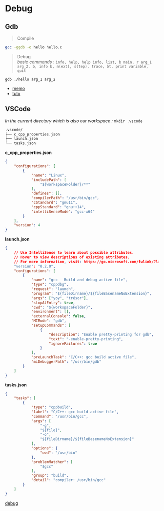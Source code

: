 # Debug

## Gdb

>Compile

```bash
gcc -ggdb -o hello hello.c
```

>Debug \
>*basic commands* : `info, help, help info, list, b main, r arg_1 arg_2, b, info b, n(ext), s(tep), trace, bt, print variable, quit`

```
gdb ./hello arg_1 arg_2
```

- [memo](http://perso.ens-lyon.fr/daniel.hirschkoff/C_Caml/docs/doc_gdb.pdf)
- [tuto](https://medium.com/@amit.kulkarni/gdb-basics-bf3407593285)

## VSCode
_In the current directory which is also our workspace :_ `mkdir .vscode`

```bash
.vscode/
├── c_cpp_properties.json
├── launch.json
└── tasks.json
```

**c_cpp_properties.json**
```json
{
    "configurations": [
        {
            "name": "Linux",
            "includePath": [
                "${workspaceFolder}/**"
            ],
            "defines": [],
            "compilerPath": "/usr/bin/gcc",
            "cStandard": "gnu11",
            "cppStandard": "gnu++14",
            "intelliSenseMode": "gcc-x64"
        }
    ],
    "version": 4
}
```

**launch.json**
```json
{
    // Use IntelliSense to learn about possible attributes.
    // Hover to view descriptions of existing attributes.
    // For more information, visit: https://go.microsoft.com/fwlink/?linkid=830387
    "version": "0.2.0",
    "configurations": [
        {
            "name": "gcc - Build and debug active file",
            "type": "cppdbg",
            "request": "launch",
            "program": "${fileDirname}/${fileBasenameNoExtension}",
            "args": ["yoy", "trésor"],
            "stopAtEntry": true,
            "cwd": "${workspaceFolder}",
            "environment": [],
            "externalConsole": false,
            "MIMode": "gdb",
            "setupCommands": [
                {
                    "description": "Enable pretty-printing for gdb",
                    "text": "-enable-pretty-printing",
                    "ignoreFailures": true
                }
            ],
            "preLaunchTask": "C/C++: gcc build active file",
            "miDebuggerPath": "/usr/bin/gdb"
        }
    ]
}
```

**tasks.json**
```json
{
    "tasks": [
        {
            "type": "cppbuild",
            "label": "C/C++: gcc build active file",
            "command": "/usr/bin/gcc",
            "args": [
                "-g",
                "${file}",
                "-o",
                "${fileDirname}/${fileBasenameNoExtension}"
            ],
            "options": {
                "cwd": "/usr/bin"
            },
            "problemMatcher": [
                "$gcc"
            ],
            "group": "build",
            "detail": "compiler: /usr/bin/gcc"
        }
    ]
}
```

[debug](https://code.visualstudio.com/docs/cpp/config-linux#_prerequisites)
